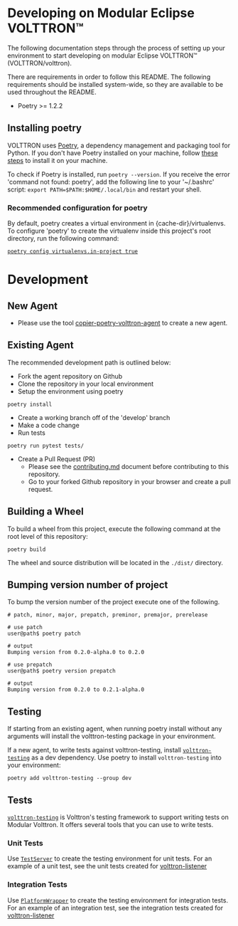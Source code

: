 # Developing on Modular Eclipse VOLTTRON™

The following documentation steps through the process of setting up your environment to start
developing on modular Eclipse VOLTTRON™ (VOLTTRON/volttron).

There are requirements in order to follow this README. The following requirements should be installed system-wide, 
so they are available to be used throughout the README.

* Poetry >= 1.2.2

## Installing poetry

VOLTTRON uses [Poetry](https://python-poetry.org/), a dependency management and packaging tool for Python. If you don't have Poetry installed on your machine, follow [these steps](https://python-poetry.org/docs/#installation) to install it on your machine.

To check if Poetry is installed, run `poetry --version`. If you receive the error 'command not found: poetry', add the following line to your '~/.bashrc' script: ```export PATH=$PATH:$HOME/.local/bin``` and restart your shell.

### Recommended configuration for poetry

By default, poetry creates a virtual environment in {cache-dir}/virtualenvs. To configure 'poetry' to create the virtualenv inside this project's root directory, run the following command:

[```poetry config virtualenvs.in-project true```](https://python-poetry.org/docs/configuration)


# Development

##  New Agent 
* Please use the tool [copier-poetry-volttron-agent](https://github.com/VOLTTRON/copier-poetry-volttron-agent/tree/develop) to create a new agent. 

## Existing Agent

The recommended development path is outlined below:

* Fork the agent repository on Github
* Clone the repository in your local environment
* Setup the environment using poetry

```shell
poetry install 
```

* Create a working branch off of the 'develop' branch
* Make a code change
* Run tests

```shell
poetry run pytest tests/
```
* Create a Pull Request (PR)
  * Please see the [contributing.md](CONTRIBUTING.md) document before contributing to this repository.
  * Go to your forked Github repository in your browser and create a pull request.  

## Building a Wheel

To build a wheel from this project, execute the following command at the root level of this repository:

```shell
poetry build
```

The wheel and source distribution will be located in the ```./dist/``` directory.

## Bumping version number of project

To bump the version number of the project execute one of the following.

```shell
# patch, minor, major, prepatch, preminor, premajor, prerelease

# use patch
user@path$ poetry patch

# output
Bumping version from 0.2.0-alpha.0 to 0.2.0

# use prepatch
user@path$ poetry version prepatch

# output
Bumping version from 0.2.0 to 0.2.1-alpha.0
```

## Testing 

If starting from an existing agent, when running poetry install without any arguments will install the volttron-testing package in your environment.

If a new agent, to write tests against volttron-testing, install [`volttron-testing`](https://github.com/eclipse-volttron/volttron-testing/tree/develop) as a dev dependency. Use poetry to install `volttron-testing` into your environment:

```shell
poetry add volttron-testing --group dev
```

## Tests

[`volttron-testing`](https://github.com/eclipse-volttron/volttron-testing/tree/develop) is Volttron's testing framework to support writing tests on Modular Volttron. It offers several tools that you can use to write tests. 

### Unit Tests

Use [`TestServer`](https://github.com/eclipse-volttron/volttron-testing/blob/develop/src/volttrontesting/server_mock.py) to create the testing environment for unit tests. For an example of a unit test, 
see the unit tests created for [volttron-listener](https://github.com/eclipse-volttron/volttron-listener/blob/develop/tests/test_agent_workings.py)


### Integration Tests

Use [`PlatformWrapper`](https://github.com/eclipse-volttron/volttron-testing/blob/develop/src/volttrontesting/platformwrapper.py) to create the testing environment for integration tests. For an example of an integration test, 
see the integration tests created for [volttron-listener](https://github.com/eclipse-volttron/volttron-listener/blob/develop/tests/test_integration.py)
